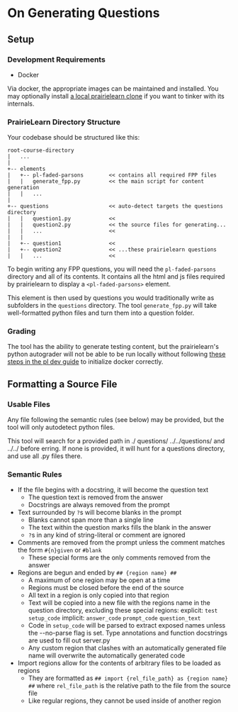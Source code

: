 # On Generating Questions

## Setup

### Development Requirements

- Docker

Via docker, the appropriate images can be maintained and installed. 
You may optionally install [a local prairielearn clone](https://github.com/PrairieLearn/PrairieLearn) if you want to tinker with its internals.


### PrairieLearn Directory Structure

Your codebase should be structured like this:
```
root-course-directory
|   ...
|
+-- elements
|   +-- pl-faded-parsons        << contains all required FPP files
|   |   generate_fpp.py         << the main script for content generation
|   |   ...
|
+-- questions                   << auto-detect targets the questions directory
|   |   question1.py            <<
|   |   question2.py            << the source files for generating...
|   |   ...                     <<
|   |
|   +-- question1               <<
|   +-- question2               << ...these prairielearn questions
|   |   ...                     <<
```

To begin writing any FPP questions, you will need the `pl-faded-parsons` directory and all of its contents. 
It contains all the html and js files required by prairielearn to display a `<pl-faded-parsons>` element.

This element is then used by questions you would traditionally write as subfolders in the `questions` directory. 
The tool `generate_fpp.py` will take well-formatted python files and turn them into a question folder.

### Grading

The tool has the ability to generate testing content, but the prairielearn's python autograder will not be able to be run locally without following [these steps in the pl dev guide](https://prairielearn.readthedocs.io/en/latest/externalGrading/#running-locally-for-development) to initialize docker correctly.

## Formatting a Source File

### Usable Files

Any file following the semantic rules (see below) may be provided, but the tool will only autodetect python files.

This tool will search for a provided path in ./ questions/ ../../questions/ and ../../ before erring.
If none is provided, it will hunt for a questions directory, and use all .py files there.
 
### Semantic Rules
 - If the file begins with a docstring, it will become the question text
     - The question text is removed from the answer
     - Docstrings are always removed from the prompt
 - Text surrounded by `?`s will become blanks in the prompt
     - Blanks cannot span more than a single line
     - The text within the question marks fills the blank in the answer
     - `?`s in any kind of string-literal or comment are ignored
 - Comments are removed from the prompt unless the comment matches the form `#{n}given` or `#blank`
     - These special forms are the only comments removed from the answer
 - Regions are begun and ended by `## {region name} ##`
     - A maximum of one region may be open at a time
     - Regions must be closed before the end of the source
     - All text in a region is only copied into that region
     - Text will be copied into a new file with the regions name in the
       question directory, excluding these special regions:
         explicit: `test` `setup_code`
         implicit: `answer_code` `prompt_code` `question_text`
     - Code in `setup_code` will be parsed to extract exposed names unless the --no-parse
       flag is set. Type annotations and function docstrings are used to fill out server.py
     - Any custom region that clashes with an automatically generated file name
       will overwrite the automatically generated code
 - Import regions allow for the contents of arbitrary files to be loaded as regions
     - They are formatted as `## import {rel_file_path} as {region name} ##`
        where `rel_file_path` is the relative path to the file from the source file
     - Like regular regions, they cannot be used inside of another region